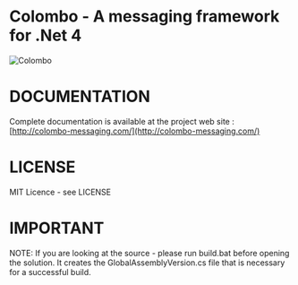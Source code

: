Colombo - A messaging framework for .Net 4
=======

![Colombo](http://colombo-messaging.com/images/colombo-logo.png "Colombo")

# DOCUMENTATION
Complete documentation is available at the project web site : [http://colombo-messaging.com/](http://colombo-messaging.com/)

# LICENSE
MIT Licence - see LICENSE

# IMPORTANT
NOTE: If you are looking at the source - please run build.bat before opening the solution.
It creates the GlobalAssemblyVersion.cs file that is necessary for a successful build.